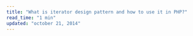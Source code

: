 ```yaml
---
title: "What is iterator design pattern and how to use it in PHP?"
read_time: "1 min"
updated: "october 21, 2014"
---
```


